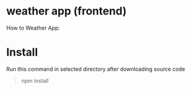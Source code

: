 # weather app (frontend)

How to Weather App:

# Install

Run this command in selected directory after downloading source code

> npm install

